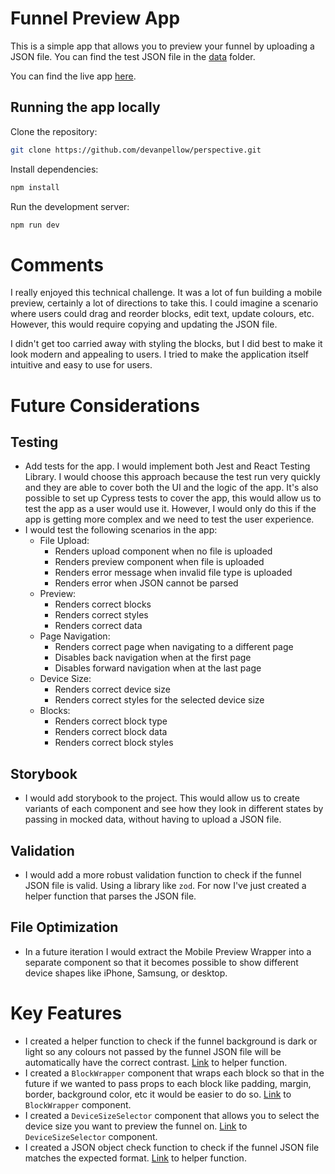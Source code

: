 # Funnel Preview App

This is a simple app that allows you to preview your funnel by uploading a JSON file.
You can find the test JSON file in the [data](data/funnel-data.json) folder.

You can find the live app [here](https://perspective-azure.vercel.app/).

## Running the app locally

Clone the repository:

```bash
git clone https://github.com/devanpellow/perspective.git
```

Install dependencies:

```bash
npm install
```

Run the development server:

```bash
npm run dev
```

# Comments

I really enjoyed this technical challenge. It was a lot of fun building a mobile preview, certainly a lot of directions to take this. I could imagine a scenario where users could drag and reorder blocks, edit text, update colours, etc. However, this would require copying and updating the JSON file.

I didn't get too carried away with styling the blocks, but I did best to make it look modern and appealing to users. I tried to make the application itself intuitive and easy to use for users.

# Future Considerations

## Testing

- Add tests for the app. I would implement both Jest and React Testing Library. I would choose this approach because the test run very quickly and they are able to cover both the UI and the logic of the app. It's also possible to set up Cypress tests to cover the app, this would allow us to test the app as a user would use it. However, I would only do this if the app is getting more complex and we need to test the user experience.
- I would test the following scenarios in the app:
  - File Upload:
    - Renders upload component when no file is uploaded
    - Renders preview component when file is uploaded
    - Renders error message when invalid file type is uploaded
    - Renders error when JSON cannot be parsed
  - Preview:
    - Renders correct blocks
    - Renders correct styles
    - Renders correct data
  - Page Navigation:
    - Renders correct page when navigating to a different page
    - Disables back navigation when at the first page
    - Disables forward navigation when at the last page
  - Device Size:
    - Renders correct device size
    - Renders correct styles for the selected device size
  - Blocks:
    - Renders correct block type
    - Renders correct block data
    - Renders correct block styles

## Storybook

- I would add storybook to the project. This would allow us to create variants of each component and see how they look in different states by passing in mocked data, without having to upload a JSON file.

## Validation

- I would add a more robust validation function to check if the funnel JSON file is valid. Using a library like `zod`. For now I've just created a helper function that parses the JSON file.

## File Optimization

- In a future iteration I would extract the Mobile Preview Wrapper into a separate component so that it becomes possible to show different device shapes like iPhone, Samsung, or desktop.

# Key Features

- I created a helper function to check if the funnel background is dark or light so any colours not passed by the funnel JSON file will be automatically have the correct contrast. [Link](https://github.com/devanpellow/perspective/blob/main/app/utils/index.ts#L16) to helper function.
- I created a `BlockWrapper` component that wraps each block so that in the future if we wanted to pass props to each block like padding, margin, border, background color, etc it would be easier to do so. [Link](https://github.com/devanpellow/perspective/blob/main/app/components/blocks/BlockWrapper.tsx) to `BlockWrapper` component.
- I created a `DeviceSizeSelector` component that allows you to select the device size you want to preview the funnel on. [Link](https://github.com/devanpellow/perspective/blob/main/app/components/mobile-preview/DeviceSizeSelector.tsx) to `DeviceSizeSelector` component.
- I created a JSON object check function to check if the funnel JSON file matches the expected format. [Link](https://github.com/devanpellow/perspective/blob/main/app/utils/index.ts#L24) to helper function.
